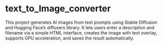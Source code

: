 # text_to_Image_converter
This project generates AI images from text prompts using Stable Diffusion and Hugging Face’s diffusers library. It lets users enter a description and filename via a simple HTML interface, creates the image with text overlay, supports GPU acceleration, and saves the result automatically.
